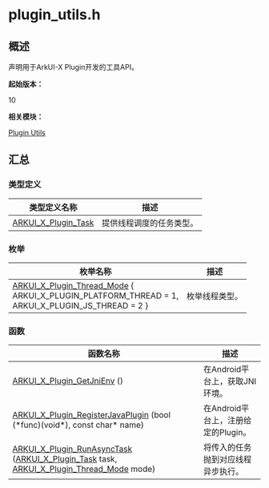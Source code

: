 # plugin_utils.h


## 概述

声明用于ArkUI-X Plugin开发的工具API。

**起始版本：**

10

**相关模块：**

[Plugin Utils](_plugin_utils.md)


## 汇总


### 类型定义

| 类型定义名称                                                 | 描述                                |
| ------------------------------------------------------------ | ----------------------------------- |
| [ARKUI_X_Plugin_Task](_plugin_utils.md#arkui_x_plugin_task)          | 提供线程调度的任务类型。              |


### 枚举
| 枚举名称                                                      | 描述                                |
| ------------------------------------------------------------ | ----------------------------------- |
| [ARKUI_X_Plugin_Thread_Mode](_plugin_utils.md#arkui_x_plugin_thread_mode) { <br/>ARKUI_X_PLUGIN_PLATFORM_THREAD = 1, <br/>ARKUI_X_PLUGIN_JS_THREAD = 2 }         | 枚举线程类型。                       |


### 函数

| 函数名称                                                     | 描述                                               |
| ------------------------------------------------------------ | -------------------------------------------------- |
| [ARKUI_X_Plugin_GetJniEnv](_plugin_utils.md#arkui_x_plugin_getjnienv) () | 在Android平台上，获取JNI环境。      |
| [ARKUI_X_Plugin_RegisterJavaPlugin](_plugin_utils.md#arkui_x_plugin_registerjavaplugin) (bool (\*func)(void\*), const char\* name) | 在Android平台上，注册给定的Plugin。      |
| [ARKUI_X_Plugin_RunAsyncTask](_plugin_utils.md#arkui_x_plugin_runasynctask) ([ARKUI_X_Plugin_Task](_plugin_utils.md#arkui_x_plugin_task) task, [ARKUI_X_Plugin_Thread_Mode](_plugin_utils.md#arkui_x_plugin_thread_mode) mode) | 将传入的任务抛到对应线程异步执行。  |
